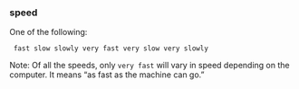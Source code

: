 ### speed

One of the following:

<code><pre>
fast
slow
slowly
very fast
very slow
very slowly
</pre></code>


Note: Of all the speeds, only <code>very fast</code> will vary in speed depending on the computer. It means “as fast as the machine can go.” 
